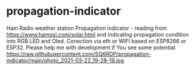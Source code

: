 # propagation-indicator
Ham Radio weather station Propagation indicator - reading from https://www.hamqsl.com/solar.html and indicating propagation condition into RGB LED and Oled. Conection via eth or WIFI based on ESP8266 or ESP32. Please help me with development if You see some potential.
https://raw.githubusercontent.com/SQ6RDP/propagation-indicator/main/photo_2021-03-22_19-28-19.jpg
